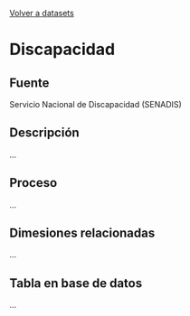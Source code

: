[Volver a datasets](../datasets.md)

# Discapacidad

## Fuente

Servicio Nacional de Discapacidad (SENADIS)

## Descripción
...

## Proceso
...

## Dimesiones relacionadas
...

## Tabla en base de datos
...


